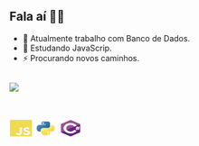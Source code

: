 ## Fala aí 🐱‍💻


- 🔭 Atualmente trabalho com Banco de Dados.
- 🌱 Estudando JavaScrip.
- ⚡ Procurando novos caminhos.
##
<div>
  <img height="180" src="https://github-readme-stats.vercel.app/api?username=lucasvitorrt&show_icons=true&theme=chartreuse-dark&include_all_commits=true"> 
</div>

##
<div style="display: inline_block"><br>
  <img align="center" alt="Lucas-Js" height="30" width="40" src="https://raw.githubusercontent.com/devicons/devicon/master/icons/javascript/javascript-plain.svg">
  <img align="center" alt="Lucas-Python" height="30" width="40" src="https://raw.githubusercontent.com/devicons/devicon/master/icons/python/python-original.svg">
  <img align="center" alt="Lucas-Csharp" height="30" width="40" src="https://raw.githubusercontent.com/devicons/devicon/master/icons/csharp/csharp-original.svg">
</div>
